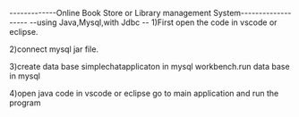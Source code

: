 -------------Online Book Store or Library management System-------------------
                 --using Java,Mysql,with Jdbc --
1)First open the code in vscode or eclipse.

2)connect mysql jar file.

3)create data base simplechatapplicaton in mysql workbench.run data base in mysql

4)open java code in vscode or eclipse go to main application and run the program
